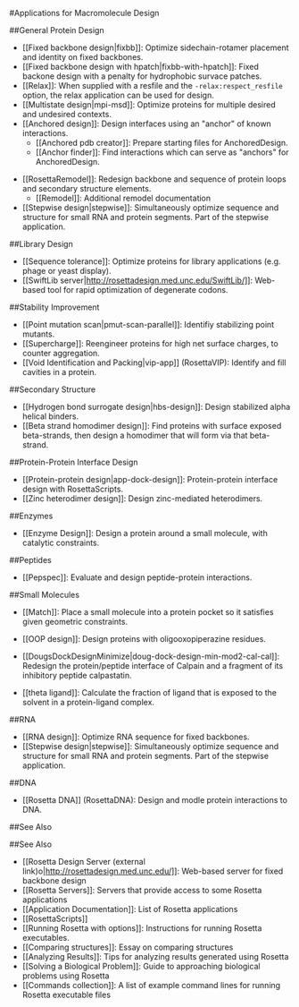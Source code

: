 #Applications for Macromolecule Design

##General Protein Design
* [[Fixed backbone design|fixbb]]: Optimize sidechain-rotamer placement and identity on fixed backbones.
* [[Fixed backbone design with hpatch|fixbb-with-hpatch]]: Fixed backone design with a penalty for hydrophobic survace patches.
* [[Relax]]: When supplied with a resfile and the `-relax:respect_resfile` option, the relax application can be used for design. 
* [[Multistate design|mpi-msd]]: Optimize proteins for multiple desired and undesired contexts.
* [[Anchored design]]: Design interfaces using an "anchor" of known interactions.  
    * [[Anchored pdb creator]]: Prepare starting files for AnchoredDesign.  
    * [[Anchor finder]]: Find interactions which can serve as "anchors" for AnchoredDesign. 
- [[RosettaRemodel]]: Redesign backbone and sequence of protein loops and secondary structure elements. 
    * [[Remodel]]: Additional remodel documentation
-  [[Stepwise design|stepwise]]: Simultaneously optimize sequence and structure for small RNA and protein segments. Part of the stepwise application.

##Library Design

* [[Sequence tolerance]]: Optimize proteins for library applications (e.g. phage or yeast display).  
* [[SwiftLib server|http://rosettadesign.med.unc.edu/SwiftLib/]]: Web-based tool for rapid optimization of degenerate codons.

##Stability Improvement

* [[Point mutation scan|pmut-scan-parallel]]: Identifiy stabilizing point mutants.  
* [[Supercharge]]: Reengineer proteins for high net surface charges, to counter aggregation.
* [[Void Identification and Packing|vip-app]] (RosettaVIP): Identify and fill cavities in a protein.

##Secondary Structure

* [[Hydrogen bond surrogate design|hbs-design]]: Design stabilized alpha helical binders.
* [[Beta strand homodimer design]]: Find proteins with surface exposed beta-strands, then design a homodimer that will form via that beta-strand.  

##Protein-Protein Interface Design

* [[Protein-protein design|app-dock-design]]: Protein-protein interface design with RosettaScripts.
* [[Zinc heterodimer design]]: Design zinc-mediated heterodimers.  

##Enzymes

* [[Enzyme Design]]: Design a protein around a small molecule, with catalytic constraints. 

##Peptides

* [[Pepspec]]: Evaluate and design peptide-protein interactions.

##Small Molecules

* [[Match]]: Place a small molecule into a protein pocket so it satisfies given geometric constraints.  

* [[OOP design]]: Design proteins with oligooxopiperazine residues.  

* [[DougsDockDesignMinimize|doug-dock-design-min-mod2-cal-cal]]: Redesign the protein/peptide interface of Calpain and a fragment of its inhibitory peptide calpastatin.

* [[theta ligand]]: Calculate the fraction of ligand that is exposed to the solvent in a protein-ligand complex.

##RNA

* [[RNA design]]: Optimize RNA sequence for fixed backbones.  
*  [[Stepwise design|stepwise]]: Simultaneously optimize sequence and structure for small RNA and protein segments. Part of the stepwise application.

##DNA

* [[Rosetta DNA]] (RosettaDNA): Design and modle protein interactions to DNA. 

##See Also

##See Also

* [[Rosetta Design Server (external link)o|http://rosettadesign.med.unc.edu/]]: Web-based server for fixed backbone design
* [[Rosetta Servers]]: Servers that provide access to some Rosetta applications
* [[Application Documentation]]: List of Rosetta applications
* [[RosettaScripts]]
* [[Running Rosetta with options]]: Instructions for running Rosetta executables.
* [[Comparing structures]]: Essay on comparing structures
* [[Analyzing Results]]: Tips for analyzing results generated using Rosetta
* [[Solving a Biological Problem]]: Guide to approaching biological problems using Rosetta
* [[Commands collection]]: A list of example command lines for running Rosetta executable files
